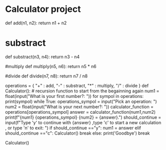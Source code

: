 # Calculator project
def add(n1, n2):
  return n1 + n2
# substract
def substract(n3, n4):
  return n3 - n4

#multiply
def multiply(n5, n6):
  return n5 * n6

#divide
def divide(n7, n8):
  return n7 / n8

operations = { "+" : add,
             "-" : substract,
             "*" : multiply,
             "/" : divide
             }
def Calculator(): # recursion function to start from the begainning again
  num1 = float(input("What is your first number?: "))
  for sympol in operations:
      print(sympol)
  while True:
    operations_sympol = input("Pick an operation: ")
    num2 = float(input("What is your next number?: "))
    calculator_function = operations[operations_sympol]
    answer = calculator_function(num1,num2)
    print(f"{num1} {operations_sympol} {num2} = {answer}.")
    should_continue = input(f"Type 'y' to continue with {answer} ,type 'c' to start a new calculation , or type 'n' to exit: ")
    if should_continue =="y":
         num1 = answer
    elif should_continue =="c":
         Calculator()
         break
    else:
        print('Goodbye')
        break

Calculator()
